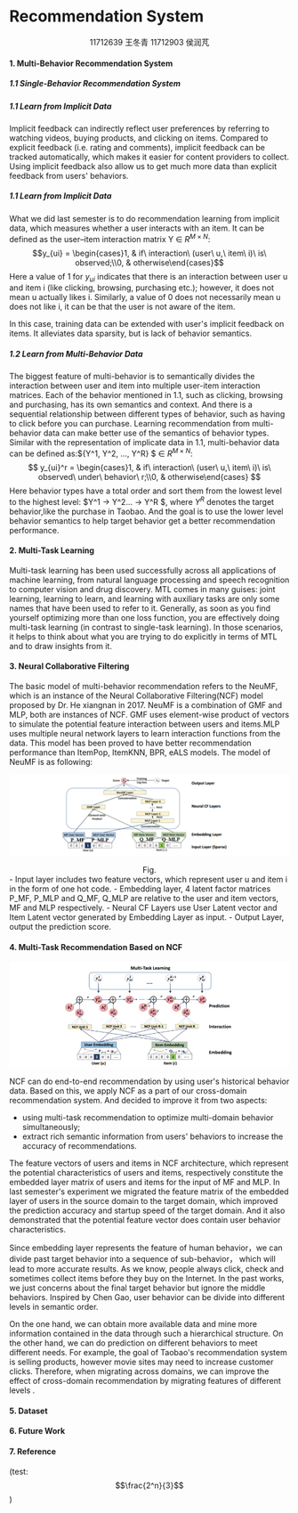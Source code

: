 # Recommendation System

<center>
    11712639 王冬青   
    11712903 侯润芃
</center>

#### 1. Multi-Behavior Recommendation System


##### 1.1 Single-Behavior Recommendation System



##### 1.1 Learn from Implicit Data
Implicit feedback can indirectly reflect user preferences by referring to watching videos, buying products, and clicking on items. Compared to explicit feedback (i.e. rating and comments), implicit feedback can be tracked automatically, which makes it easier for content providers to collect. Using implicit feedback also allow us to get much more data than explicit feedback from users' behaviors.

##### 1.1 Learn from Implicit Data
What we did last semester is to do recommendation learning from implicit data, which measures whether a user interacts with an item. It can be defined as the user–item interaction matrix Y ∈ $R^{M×N}$:
$$y_{ui} = \begin{cases}1, & if\ interaction\ (user\ u,\ item\ i)\ is\ observed;\\0, & otherwise\end{cases}$$
Here a value of 1 for $y_{ui}$ indicates that there is an interaction between user u and item i (like clicking, browsing, purchasing etc.); however, it does not mean u actually likes i. Similarly, a value of 0 does not necessarily mean u does not like i, it can be that the user is not aware of the item. 

In this case, training data can be extended with user's implicit feedback on items. It alleviates data sparsity, but is lack of behavior semantics.

##### 1.2 Learn from Multi-Behavior Data

The biggest feature of multi-behavior is to semantically divides the interaction between user and item into multiple user-item interaction matrices. Each of the behavior mentioned in 1.1, such as clicking, browsing and purchasing, has its own semantics and context. And there is a sequential relationship between different types of behavior, such as having to click before you can purchase. Learning recommendation from multi-behavior data can make better use of the semantics of behavior types. Similar with the representation of implicate data in 1.1, multi-behavior data can be defined as:$\{Y^1, Y^2, ..., Y^R\} $ ∈ $R^{M\times N}$:
$$
y_{ui}^r = \begin{cases}1, & if\ interaction\ (user\ u,\ item\ i)\ is\ observed\ under\ behavior\ r;\\0, & otherwise\end{cases}
$$
Here behavior types have a total order and sort them from the lowest level to the highest level: $Y^1 → Y^2... → Y^R $, where $Y^R$ denotes the target behavior,like the purchase in Taobao. And the goal is to use the lower level behavior semantics to help target behavior get a better recommendation performance.

#### 2. Multi-Task Learning

Multi-task learning has been used successfully across all applications of machine learning, from natural language processing and speech recognition to computer vision and drug discovery. MTL comes in many guises: joint learning, learning to learn, and learning with auxiliary tasks are only some names that have been used to refer to it. Generally, as soon as you find yourself optimizing more than one loss function, you are effectively doing multi-task learning (in contrast to single-task learning). In those scenarios, it helps to think about what you are trying to do explicitly in terms of MTL and to draw insights from it.

#### 3. Neural Collaborative Filtering

The basic model of multi-behavior recommendation refers to the NeuMF, which is an instance of the Neural Collaborative Filtering(NCF) model proposed by Dr. He xiangnan in 2017. NeuMF is a combination of GMF and MLP, both are instances of NCF. GMF uses element-wise product of vectors to simulate the potential feature interaction between users and items.MLP uses multiple neural network layers to learn interaction functions from the data. This model has been proved to have better recommendation performance than ItemPop, ItemKNN, BPR, eALS models. The model of NeuMF is as following:

![1578301143866](https://github.com/DanielGaebelein/Experiment/blob/master/pictures/1578301143866.png)

<center>Fig.</center>
- Input layer includes two feature vectors, which represent user u and item i in the form of one hot code. 
- Embedding layer, 4 latent factor matrices P_MF, P_MLP and Q_MF, Q_MLP are relative to the user and item vectors, MF and MLP respectively. 
- Neural CF Layers use User Latent vector and Item Latent vector generated by Embedding Layer as input.
- Output Layer, output the prediction score.



#### 4. Multi-Task Recommendation Based on NCF

![1585082870424](https://github.com/DanielGaebelein/Experiment/blob/master/pictures/1585082870424.png)

NCF can do end-to-end recommendation by using user's historical behavior data. Based on this, we apply NCF as a part of  our cross-domain recommendation system. And decided to improve it from two aspects: 

- using multi-task recommendation to optimize multi-domain behavior simultaneously;
-  extract rich semantic information from users' behaviors to increase the accuracy of recommendations.

The feature vectors of users and items in NCF architecture, which represent the potential characteristics of users and items, respectively constitute the embedded layer matrix of users and items for the input of MF and MLP. In last semester's experiment we migrated the feature matrix of the embedded layer of users in the source domain to the target domain, which improved the prediction accuracy and startup speed of the target domain. And it also demonstrated  that the potential feature vector does contain user behavior characteristics.

Since embedding layer represents the feature of human behavior，we can divide past target behavior into a sequence of  sub-behavior， which will lead to more accurate results. As we know, people always click, check and sometimes collect items before they buy on the Internet. In the past works, we just concerns about the final target behavior but ignore the middle behaviors. Inspired by Chen Gao,  user behavior can be divide into different levels in semantic order.



On the one hand, we can obtain more available data and mine more information contained in the data through such a hierarchical structure. On the other hand, we can do prediction on different behaviors to meet different needs. For example, the goal of Taobao's recommendation system is selling products, however movie sites may need to increase customer clicks. Therefore, when migrating across domains, we can improve the effect of cross-domain recommendation by migrating features of different levels .

#### 5. Dataset



#### 6. Future Work



#### 7. Reference



(test:$$\frac{2^n}{3}$$)

